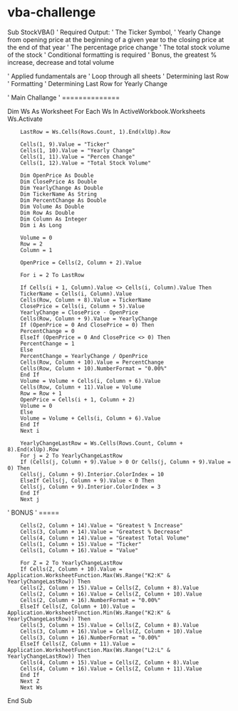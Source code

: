 # vba-challenge

Sub StockVBA()
' Required Output:
    ' The Ticker Symbol,
    ' Yearly Change from opening price at the beginning of a given year to the closing price at the end of that year
    ' The percentage price change
    ' The total stock volume of the stock
    ' Conditional formatting is required
    ' Bonus, the greatest % increase, decrease and total volume
    

' Applied fundamentals are
    ' Loop through all sheets
    ' Determining last Row
    ' Formatting
    ' Determining Last Row for Yearly Change
    
    
' Main Challange
' ==============

    
Dim Ws As Worksheet
    For Each Ws In ActiveWorkbook.Worksheets
    Ws.Activate
    
        LastRow = Ws.Cells(Rows.Count, 1).End(xlUp).Row
        
        Cells(1, 9).Value = "Ticker"
        Cells(1, 10).Value = "Yearly Change"
        Cells(1, 11).Value = "Percen Change"
        Cells(1, 12).Value = "Total Stock Volume"
        
        Dim OpenPrice As Double
        Dim ClosePrice As Double
        Dim YearlyChange As Double
        Dim TickerName As String
        Dim PercentChange As Double
        Dim Volume As Double
        Dim Row As Double
        Dim Column As Integer
        Dim i As Long
        
        Volume = 0
        Row = 2
        Column = 1
        
        OpenPrice = Cells(2, Column + 2).Value
        
        For i = 2 To LastRow
        
        If Cells(i + 1, Column).Value <> Cells(i, Column).Value Then
        TickerName = Cells(i, Column).Value
        Cells(Row, Column + 8).Value = TickerName
        ClosePrice = Cells(i, Column + 5).Value
        YearlyChange = ClosePrice - OpenPrice
        Cells(Row, Column + 9).Value = YearlyChange
        If (OpenPrice = 0 And ClosePrice = 0) Then
        PercentChange = 0
        ElseIf (OpenPrice = 0 And ClosePrice <> 0) Then
        PercentChange = 1
        Else
        PercentChange = YearlyChange / OpenPrice
        Cells(Row, Column + 10).Value = PercentChange
        Cells(Row, Column + 10).NumberFormat = "0.00%"
        End If
        Volume = Volume + Cells(i, Column + 6).Value
        Cells(Row, Column + 11).Value = Volume
        Row = Row + 1
        OpenPrice = Cells(i + 1, Column + 2)
        Volume = 0
        Else
        Volume = Volume + Cells(i, Column + 6).Value
        End If
        Next i
        
        YearlyChangeLastRow = Ws.Cells(Rows.Count, Column + 8).End(xlUp).Row
        For j = 2 To YearlyChangeLastRow
        If (Cells(j, Column + 9).Value > 0 Or Cells(j, Column + 9).Value = 0) Then
        Cells(j, Column + 9).Interior.ColorIndex = 10
        ElseIf Cells(j, Column + 9).Value < 0 Then
        Cells(j, Column + 9).Interior.ColorIndex = 3
        End If
        Next j
        
' BONUS
' =====

        Cells(2, Column + 14).Value = "Greatest % Increase"
        Cells(3, Column + 14).Value = "Greatest % Decrease"
        Cells(4, Column + 14).Value = "Greatest Total Volume"
        Cells(1, Column + 15).Value = "Ticker"
        Cells(1, Column + 16).Value = "Value"
        
        For Z = 2 To YearlyChangeLastRow
        If Cells(Z, Column + 10).Value = Application.WorksheetFunction.Max(Ws.Range("K2:K" & YearlyChangeLastRow)) Then
        Cells(2, Column + 15).Value = Cells(Z, Column + 8).Value
        Cells(2, Column + 16).Value = Cells(Z, Column + 10).Value
        Cells(2, Column + 16).NumberFormat = "0.00%"
        ElseIf Cells(Z, Column + 10).Value = Application.WorksheetFunction.Min(Ws.Range("K2:K" & YearlyChangeLastRow)) Then
        Cells(3, Column + 15).Value = Cells(Z, Column + 8).Value
        Cells(3, Column + 16).Value = Cells(Z, Column + 10).Value
        Cells(3, Column + 16).NumberFormat = "0.00%"
        ElseIf Cells(Z, Column + 11).Value = Application.WorksheetFunction.Max(Ws.Range("L2:L" & YearlyChangeLastRow)) Then
        Cells(4, Column + 15).Value = Cells(Z, Column + 8).Value
        Cells(4, Column + 16).Value = Cells(Z, Column + 11).Value
        End If
        Next Z
        Next Ws
        
        

    
    
End Sub

